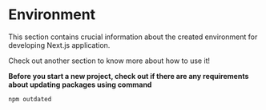 # Environment

This section contains crucial information about the created environment for developing Next.js application.

Check out another section to know more about how to use it!

**Before you start a new project, check out if there are any requirements about updating packages using command**

```bash
npm outdated
```
